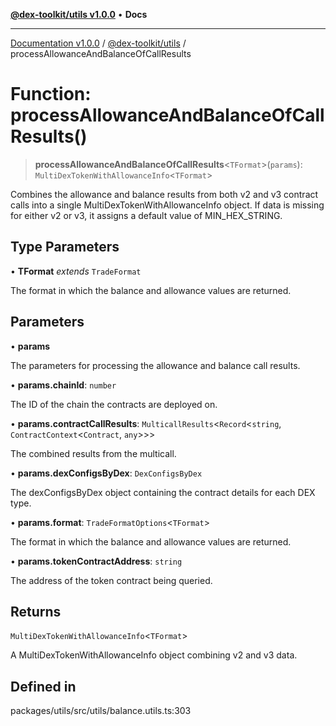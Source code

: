 [**@dex-toolkit/utils v1.0.0**](../README.md) • **Docs**

***

[Documentation v1.0.0](../../../packages.md) / [@dex-toolkit/utils](../README.md) / processAllowanceAndBalanceOfCallResults

# Function: processAllowanceAndBalanceOfCallResults()

> **processAllowanceAndBalanceOfCallResults**\<`TFormat`\>(`params`): `MultiDexTokenWithAllowanceInfo`\<`TFormat`\>

Combines the allowance and balance results from both v2 and v3 contract calls into a single MultiDexTokenWithAllowanceInfo object. If data is missing for either v2 or v3, it assigns a default value of MIN_HEX_STRING.

## Type Parameters

• **TFormat** *extends* `TradeFormat`

The format in which the balance and allowance values are returned.

## Parameters

• **params**

The parameters for processing the allowance and balance call results.

• **params.chainId**: `number`

The ID of the chain the contracts are deployed on.

• **params.contractCallResults**: `MulticallResults`\<`Record`\<`string`, `ContractContext`\<`Contract`, `any`\>\>\>

The combined results from the multicall.

• **params.dexConfigsByDex**: `DexConfigsByDex`

The dexConfigsByDex object containing the contract details for each DEX type.

• **params.format**: `TradeFormatOptions`\<`TFormat`\>

The format in which the balance and allowance values are returned.

• **params.tokenContractAddress**: `string`

The address of the token contract being queried.

## Returns

`MultiDexTokenWithAllowanceInfo`\<`TFormat`\>

A MultiDexTokenWithAllowanceInfo object combining v2 and v3 data.

## Defined in

packages/utils/src/utils/balance.utils.ts:303

